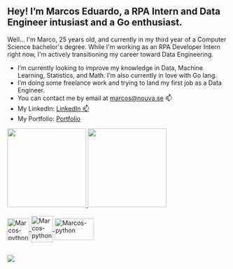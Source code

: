 ## Hey! I’m Marcos Eduardo, a RPA Intern and Data Engineer intusiast and a Go enthusiast.
Well... I'm Marco, 25 years old, and currently in my third year of a Computer Science bachelor's degree.
While I'm working as an RPA Developer Intern right now, I'm actively transitioning my career toward Data Engineering.

- I’m currently looking to improve my knowledge in Data, Machine Learning, Statistics, and Math. I’m also currently in love with Go lang.
- I’m doing some freelance work and trying to land my first job as a Data Engineer.
- You can contact me by email at marcos@nouva.se 📫  
- My LinkedIn: <a href="https://www.linkedin.com/in/marcos-eduardo-121603236/" target="_blank">LinkedIn 📫</a>
- My Portfolio: <a href="https://marcoryota.vercel.app/" target="_blank">Portfolio</a>


<div>
  <a href="https://github.com/RyotaMarco" target="_blank">
  <img height="180em" src="https://github-readme-stats.vercel.app/api?username=RyotaMarco&show_icons=true&theme=dark&include_all_commits=true&count_private=true"/>
  <img height="180em" src="https://github-readme-stats.vercel.app/api/top-langs/?username=RyotaMarco&layout=compact&langs_count=7&theme=dark"/>
</div>
  
 <div style="display: inline_block"><br> 
  <img align="center" alt="Marcos-python" height="50" width="50" src="https://upload.wikimedia.org/wikipedia/commons/thumb/0/0a/Python.svg/1200px-Python.svg.png" /> 
    <img align="center" alt="Marcos-python" height="60" width="50" src="https://seeklogo.com/images/G/go-logo-046185B647-seeklogo.com.png" /> 
    <img align="center" alt="Marcos-python" height="50" width="90" src="https://upload.wikimedia.org/wikipedia/commons/thumb/0/05/Scikit_learn_logo_small.svg/1200px-Scikit_learn_logo_small.svg.png" /> 
   
</div>
  
  ##
 
<div> 
  
  <a href="https://www.linkedin.com/in/marcos-eduardo-121603236/" target="_blank"><img src="https://img.shields.io/badge/-LinkedIn-%230077B5?style=for-the-badge&logo=linkedin&logoColor=white" target="_blank"></a> 
